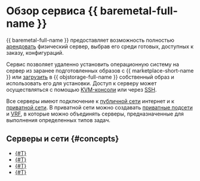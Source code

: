 # Обзор сервиса {{ baremetal-full-name }}

{{ baremetal-full-name }} предоставляет возможность полностью [арендовать](../operations/servers/server-lease.md) физический сервер, выбрав его среди готовых, доступных к заказу, конфигураций.

Сервис позволяет удаленно установить операционную систему на сервер из заранее подготовленных образов c {{ marketplace-short-name }} или [загрузить](../operations/image-upload.md) в {{ objstorage-full-name }} собственный образ и использовать его для установки. Доступ к серверу может осуществляться с помощью [KVM-консоли](../operations/servers/server-kvm.md) или через [SSH](../../glossary/ssh-keygen.md).

Все серверы имеют подключение к [публичной сети](./network.md#public-network) интернет и к [приватной сети](./network.md#private-network). В приватной сети можно создавать [приватные подсети](./network.md#private-subnet) и [VRF](./network.md#vrf-segment), в которые можно объединять серверы, предназначенные для выполнения определенных типов задач.

## Серверы и сети {#concepts}

* [{#T}](./servers.md)
* [{#T}](./server-configurations.md)
* [{#T}](./network.md)
* [{#T}](./traffic-restrictions.md)